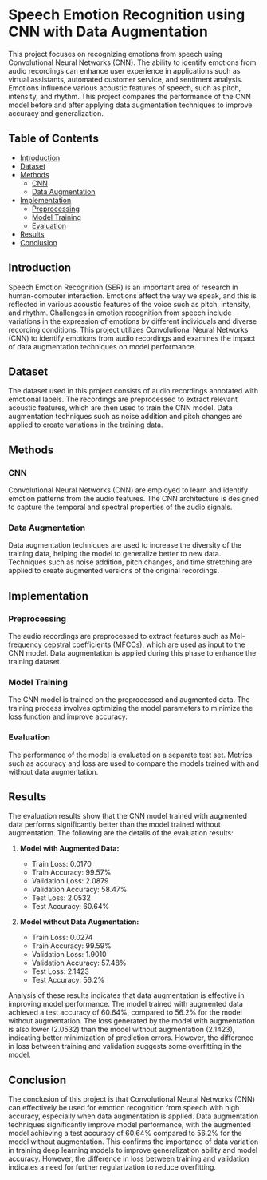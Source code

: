 # Speech Emotion Recognition using CNN with Data Augmentation

This project focuses on recognizing emotions from speech using Convolutional Neural Networks (CNN). The ability to identify emotions from audio recordings can enhance user experience in applications such as virtual assistants, automated customer service, and sentiment analysis. Emotions influence various acoustic features of speech, such as pitch, intensity, and rhythm. This project compares the performance of the CNN model before and after applying data augmentation techniques to improve accuracy and generalization.

## Table of Contents

- [Introduction](#introduction)
- [Dataset](#dataset)
- [Methods](#methods)
  - [CNN](#cnn)
  - [Data Augmentation](#data-augmentation)
- [Implementation](#implementation)
  - [Preprocessing](#preprocessing)
  - [Model Training](#model-training)
  - [Evaluation](#evaluation)
- [Results](#results)
- [Conclusion](#conclusion)

## Introduction

Speech Emotion Recognition (SER) is an important area of research in human-computer interaction. Emotions affect the way we speak, and this is reflected in various acoustic features of the voice such as pitch, intensity, and rhythm. Challenges in emotion recognition from speech include variations in the expression of emotions by different individuals and diverse recording conditions. This project utilizes Convolutional Neural Networks (CNN) to identify emotions from audio recordings and examines the impact of data augmentation techniques on model performance.

## Dataset

The dataset used in this project consists of audio recordings annotated with emotional labels. The recordings are preprocessed to extract relevant acoustic features, which are then used to train the CNN model. Data augmentation techniques such as noise addition and pitch changes are applied to create variations in the training data.

## Methods

### CNN

Convolutional Neural Networks (CNN) are employed to learn and identify emotion patterns from the audio features. The CNN architecture is designed to capture the temporal and spectral properties of the audio signals.

### Data Augmentation

Data augmentation techniques are used to increase the diversity of the training data, helping the model to generalize better to new data. Techniques such as noise addition, pitch changes, and time stretching are applied to create augmented versions of the original recordings.

## Implementation

### Preprocessing

The audio recordings are preprocessed to extract features such as Mel-frequency cepstral coefficients (MFCCs), which are used as input to the CNN model. Data augmentation is applied during this phase to enhance the training dataset.

### Model Training

The CNN model is trained on the preprocessed and augmented data. The training process involves optimizing the model parameters to minimize the loss function and improve accuracy.

### Evaluation

The performance of the model is evaluated on a separate test set. Metrics such as accuracy and loss are used to compare the models trained with and without data augmentation.

## Results

The evaluation results show that the CNN model trained with augmented data performs significantly better than the model trained without augmentation. The following are the details of the evaluation results:

1. **Model with Augmented Data:**
   - Train Loss: 0.0170
   - Train Accuracy: 99.57%
   - Validation Loss: 2.0879
   - Validation Accuracy: 58.47%
   - Test Loss: 2.0532
   - Test Accuracy: 60.64%

2. **Model without Data Augmentation:**
   - Train Loss: 0.0274
   - Train Accuracy: 99.59%
   - Validation Loss: 1.9010
   - Validation Accuracy: 57.48%
   - Test Loss: 2.1423
   - Test Accuracy: 56.2%

Analysis of these results indicates that data augmentation is effective in improving model performance. The model trained with augmented data achieved a test accuracy of 60.64%, compared to 56.2% for the model without augmentation. The loss generated by the model with augmentation is also lower (2.0532) than the model without augmentation (2.1423), indicating better minimization of prediction errors. However, the difference in loss between training and validation suggests some overfitting in the model.

## Conclusion

The conclusion of this project is that Convolutional Neural Networks (CNN) can effectively be used for emotion recognition from speech with high accuracy, especially when data augmentation is applied. Data augmentation techniques significantly improve model performance, with the augmented model achieving a test accuracy of 60.64% compared to 56.2% for the model without augmentation. This confirms the importance of data variation in training deep learning models to improve generalization ability and model accuracy. However, the difference in loss between training and validation indicates a need for further regularization to reduce overfitting.


